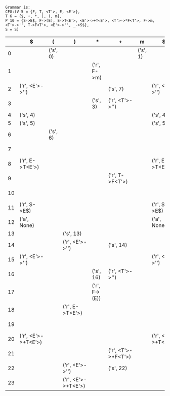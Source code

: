 ```
Grammar is:
CFG:(V 5 = {F, T, <T'>, E, <E'>},
T 6 = {$, +, *, ), (, m},
P 10 = {S->E$, F->(E), E->T<E'>, <E'>->+T<E'>, <T'>->*F<T'>, F->m, <T'>->'', T->F<T'>, <E'>->'', _->S$},
S = S)

```
| | $ | ( | ) | * | + | m | $ | <E'> | <T'> | E | F | T |
| - | - | - | - | - | - | - | - | - | - | - | - | - |
| 0 |  | ('s', 0) |  |  |  | ('s', 1) |  |  |  | g('g', 4) | g('g', 3) | g('g', 2) | 
| 1 |  |  |  | ('r', F->m) |  |  |  |  |  |  |  |  | 
| 2 | ('r', <E'>->'') |  |  |  | ('s', 7) |  | ('r', <E'>->'') | g('g', 2) |  |  |  |  | 
| 3 |  |  |  | ('s', 3) | ('r', <T'>->'') |  |  |  | g('g', 9) |  |  |  | 
| 4 | ('s', 4) |  |  |  |  |  | ('s', 4) |  |  |  |  |  | 
| 5 | ('s', 5) |  |  |  |  |  | ('s', 5) |  |  |  |  |  | 
| 6 |  | ('s', 6) |  |  |  |  |  |  |  | g('g', 13) |  | g('g', 14) | 
| 7 |  |  |  |  |  |  |  |  |  |  | g('g', 7) | g('g', 15) | 
| 8 | ('r', E->T<E'>) |  |  |  |  |  | ('r', E->T<E'>) |  |  |  |  |  | 
| 9 |  |  |  |  | ('r', T->F<T'>) |  |  |  |  |  |  |  | 
| 10 |  |  |  |  |  |  |  |  |  |  | g('g', 16) |  | 
| 11 | ('r', S->E$) |  |  |  |  |  | ('r', S->E$) |  |  |  |  |  | 
| 12 | ('a', None) |  |  |  |  |  | ('a', None) |  |  |  |  |  | 
| 13 |  |  | ('s', 13) |  |  |  |  |  |  |  |  |  | 
| 14 |  |  | ('r', <E'>->'') |  | ('s', 14) |  |  | g('g', 18) |  |  |  |  | 
| 15 | ('r', <E'>->'') |  |  |  |  |  | ('r', <E'>->'') | g('g', 20) |  |  |  |  | 
| 16 |  |  |  | ('s', 16) | ('r', <T'>->'') |  |  |  | g('g', 21) |  |  |  | 
| 17 |  |  |  | ('r', F->(E)) |  |  |  |  |  |  |  |  | 
| 18 |  |  | ('r', E->T<E'>) |  |  |  |  |  |  |  |  |  | 
| 19 |  |  |  |  |  |  |  |  |  |  | g('g', 19) | g('g', 22) | 
| 20 | ('r', <E'>->+T<E'>) |  |  |  |  |  | ('r', <E'>->+T<E'>) |  |  |  |  |  | 
| 21 |  |  |  |  | ('r', <T'>->*F<T'>) |  |  |  |  |  |  |  | 
| 22 |  |  | ('r', <E'>->'') |  | ('s', 22) |  |  | g('g', 23) |  |  |  |  | 
| 23 |  |  | ('r', <E'>->+T<E'>) |  |  |  |  |  |  |  |  |  | 
